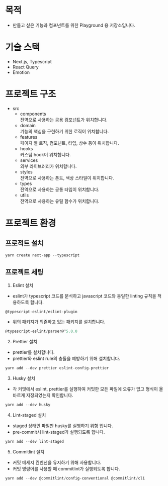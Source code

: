 # 목적

- 만들고 싶은 기능과 컴포넌트를 위한 Playground 용 저장소입니다.

# 기술 스택

- Next.js, Typescript
- React Query
- Emotion

# 프로젝트 구조

- src
  - components  
    전역으로 사용하는 공용 컴포넌트가 위치합니다.
  - domain  
    기능의 핵심을 구현하기 위한 로직이 위치합니다.
  - features  
    페이지 별 로직, 컴포넌트, 타입, 상수 등이 위치합니다.
  - hooks  
    커스텀 hook이 위치합니다.
  - services  
    외부 라이브러리가 위치합니다.
  - styles  
    전역으로 사용하는 폰트, 색상 스타일이 위치합니다.
  - types  
    전역으로 사용하는 공통 타입이 위치합니다.
  - utils  
    전역으로 사용하는 유틸 함수가 위치합니다.

# 프로젝트 환경

## 프로적트 설치

```js
yarn create next-app --typescript
```

## 프로젝트 세팅

1. Eslint 설치

- eslint가 typescript 코드를 분석하고 javascript 코드와 동일한 linting 규칙을 적용하도록 합니다.

```js
@typescript-eslint/eslint-plugin
```

- 위의 패키지가 의존하고 있는 패키지를 설치합니다.

```js
@typescript-eslint/parser@^5.0.0
```

2. Prettier 설치

- prettier를 설치합니다.
- prettier와 eslint rule의 충돌을 예방하기 위해 설치합니다.

```js
yarn add --dev prettier eslint-config-prettier
```

3. Husky 설치

- 각 커밋에서 eslint, prettier를 실행하여 커밋한 모든 파일에 오류가 없고 형식이 올바르게 지정되었는지 확인합니다.

```js
yarn add --dev husky
```

4. Lint-staged 설치

- staged 상태인 파일만 husky를 실행하기 위함 입니다.
- pre-commit시 lint-staged가 실행되도록 합니다.

```js
yarn add --dev lint-staged
```

5. Commitlint 설치

- 커밋 메세지 컨벤션을 유지하기 위해 사용합니다.
- 커밋 명령어를 사용할 때 commitlint가 실행되도록 합니다.

```js
yarn add --dev @commitlint/config-conventional @commitlint/cli
```
